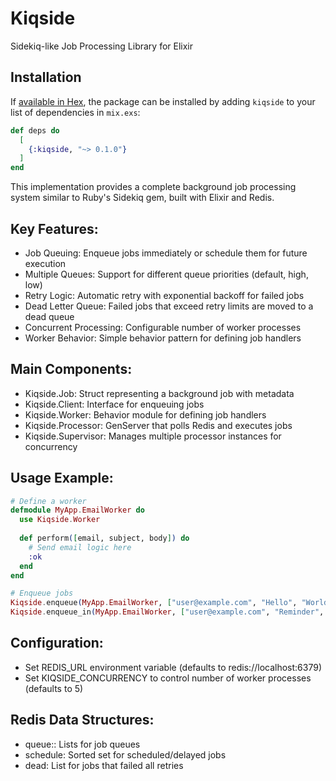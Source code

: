 # Kiqside

Sidekiq-like Job Processing Library for Elixir

## Installation

If [available in Hex](https://hex.pm/docs/publish), the package can be installed
by adding `kiqside` to your list of dependencies in `mix.exs`:

```elixir
def deps do
  [
    {:kiqside, "~> 0.1.0"}
  ]
end
```

This implementation provides a complete background job processing system similar to Ruby's Sidekiq gem, built with Elixir and Redis.

## Key Features:

- Job Queuing: Enqueue jobs immediately or schedule them for future execution
- Multiple Queues: Support for different queue priorities (default, high, low)
- Retry Logic: Automatic retry with exponential backoff for failed jobs
- Dead Letter Queue: Failed jobs that exceed retry limits are moved to a dead queue
- Concurrent Processing: Configurable number of worker processes
- Worker Behavior: Simple behavior pattern for defining job handlers

## Main Components:

- Kiqside.Job: Struct representing a background job with metadata
- Kiqside.Client: Interface for enqueuing jobs
- Kiqside.Worker: Behavior module for defining job handlers
- Kiqside.Processor: GenServer that polls Redis and executes jobs
- Kiqside.Supervisor: Manages multiple processor instances for concurrency

## Usage Example:

```elixir
# Define a worker
defmodule MyApp.EmailWorker do
  use Kiqside.Worker
  
  def perform([email, subject, body]) do
    # Send email logic here
    :ok
  end
end

# Enqueue jobs
Kiqside.enqueue(MyApp.EmailWorker, ["user@example.com", "Hello", "World"])
Kiqside.enqueue_in(MyApp.EmailWorker, ["user@example.com", "Reminder", "Text"], 3600)
```

## Configuration:
- Set REDIS_URL environment variable (defaults to redis://localhost:6379) 
- Set KIQSIDE_CONCURRENCY to control number of worker processes (defaults to 5)

## Redis Data Structures:
- queue:<name>: Lists for job queues 
- schedule: Sorted set for scheduled/delayed jobs 
- dead: List for jobs that failed all retries


